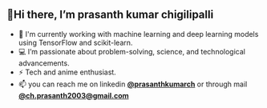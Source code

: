 ## 👋Hi there, I’m prasanth kumar chigilipalli
- 🌱 I'm currently working with machine learning and deep learning models using TensorFlow and scikit-learn.
- 💻 I’m passionate about problem-solving, science, and technological advancements.
- ⚡ Tech and anime enthusiast.
- 📫 you can reach me on linkedin [**@prasanthkumarch**](https://www.linkedin.com/in/prasanthkumarch/) or through mail [**@ch.prasanth2003@gmail.com**](mailto:ch.prasanth2003@gmail.com)
